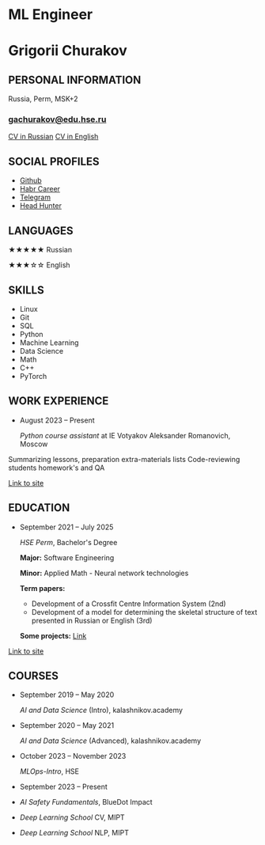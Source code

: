 # ML Engineer
# Grigorii Churakov


## PERSONAL INFORMATION
Russia, Perm, MSK+2
### gachurakov@edu.hse.ru
[CV in Russian](https://github.com/gchurakov/CV/blob/main/cv_nlp.md)
[CV in English](https://github.com/gchurakov/CV/blob/main/cv_nlp_en.md)
## SOCIAL PROFILES
  - [Github](https://github.com/gchurakov)
  - [Habr Career](https://career.habr.com/gachurakov)
  - [Telegram](t.me/gachurakov)
  - [Head Hunter](hh.ru)

## LANGUAGES
  ★★★★★ Russian
  
  ★★★☆☆ English

## SKILLS
  - Linux
  - Git
  - SQL
  - Python
  - Machine Learning
  - Data Science
  - Math
  - C++
  - PyTorch

## WORK EXPERIENCE
  - August 2023 – Present
    
    _Python course assistant_ at IE Votyakov Aleksander Romanovich, Moscow
      
  Summarizing lessons, preparation extra-materials lists
  Code-reviewing students homework's and QA

[Link to site](https://votyakov.com/programming-after-school)




## EDUCATION
  - September 2021 – July 2025
    
    _HSE Perm_, Bachelor's Degree

    **Major:** Software Engineering
    
    **Minor:** Applied Math - Neural network technologies
    
    **Term papers:**
      - Development of a Crossfit Centre Information System (2nd)
      - Development of a model for determining the skeletal structure of text presented in Russian or English (3rd)
   
    **Some projects:** [Link](https://github.com/gchurakov/steps2buildAI)

[Link to site](https://perm.hse.ru/)

## COURSES
  - September 2019 – May 2020
    
    _AI and Data Science_ (Intro), kalashnikov.academy
  - September 2020 – May 2021

    _AI and Data Science_ (Advanced), kalashnikov.academy
  - October 2023 – November 2023
    
    _MLOps-Intro_, HSE
  - September 2023 – Present
    
  - _AI Safety Fundamentals_, BlueDot Impact

  - _Deep Learning School_ CV, MIPT


  - _Deep Learning School_ NLP, MIPT

